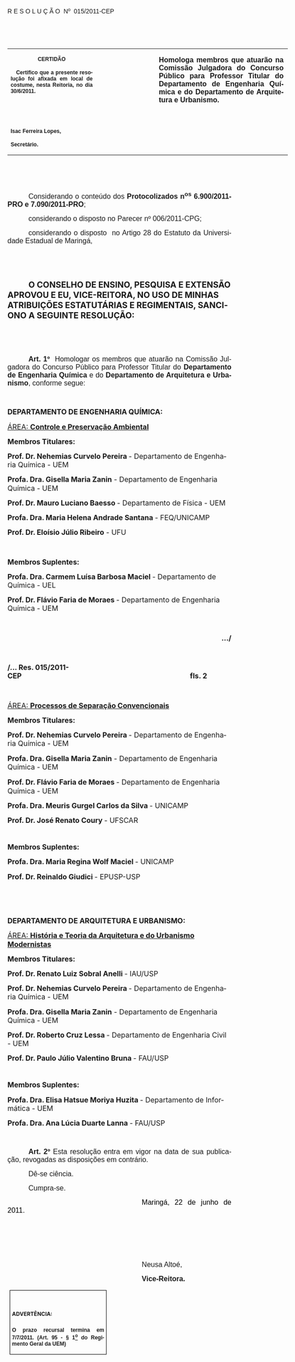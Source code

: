 <body lang=PT-BR link=blue vlink=purple style='tab-interval:35.4pt'>

<div class=Section1>

<p class=MsoTitle><span style='font-family:Arial;mso-bidi-font-family:"Times New Roman";
mso-no-proof:yes'><o:p>&nbsp;</o:p></span></p>

<p class=MsoTitle><span style='font-family:Arial;mso-bidi-font-family:"Times New Roman";
mso-no-proof:yes'>R E S O L U Ç Ã O<span style='mso-spacerun:yes'> 
</span>Nº<span style='mso-spacerun:yes'>  </span>015/2011-CEP<o:p></o:p></span></p>

<p class=BodyText21><span style='mso-bidi-font-size:12.0pt;font-family:Arial;
mso-bidi-font-family:"Times New Roman";mso-no-proof:yes'><o:p>&nbsp;</o:p></span></p>

<p class=BodyText21><span style='mso-bidi-font-size:12.0pt;font-family:Arial;
mso-bidi-font-family:"Times New Roman";mso-no-proof:yes'><o:p>&nbsp;</o:p></span></p>

<table class=MsoNormalTable border=0 cellspacing=0 cellpadding=0 width=631
 style='width:473.2pt;border-collapse:collapse;mso-padding-alt:0cm 5.4pt 0cm 5.4pt'>
 <tr style='mso-yfti-irow:0;mso-yfti-firstrow:yes;mso-yfti-lastrow:yes'>
  <td width=196 valign=top style='width:147.15pt;padding:0cm 5.4pt 0cm 5.4pt'>
  <p class=MsoNormal align=center style='text-align:center'><b
  style='mso-bidi-font-weight:normal'><span style='font-size:9.0pt;mso-bidi-font-size:
  10.0pt;font-family:Arial;mso-bidi-font-family:"Times New Roman";mso-no-proof:
  yes'>CERTIDÃO<o:p></o:p></span></b></p>
  <p class=MsoNormal style='text-align:justify'><b style='mso-bidi-font-weight:
  normal'><span style='font-size:9.0pt;mso-bidi-font-size:10.0pt;font-family:
  Arial;mso-bidi-font-family:"Times New Roman";mso-no-proof:yes'><span
  style='mso-spacerun:yes'>   </span>Certifico que a presente resolução foi
  afixada em local de costume, nesta Reitoria, no dia 30/6/2011.<o:p></o:p></span></b></p>
  <p class=MsoNormal><b style='mso-bidi-font-weight:normal'><span
  style='font-size:9.0pt;mso-bidi-font-size:10.0pt;font-family:Arial;
  mso-bidi-font-family:"Times New Roman";mso-no-proof:yes'><o:p>&nbsp;</o:p></span></b></p>
  <p class=MsoNormal><b style='mso-bidi-font-weight:normal'><span
  style='font-size:9.0pt;mso-bidi-font-size:10.0pt;font-family:Arial;
  mso-bidi-font-family:"Times New Roman";mso-no-proof:yes'><o:p>&nbsp;</o:p></span></b></p>
  <p class=MsoNormal><b style='mso-bidi-font-weight:normal'><span
  style='font-size:9.0pt;mso-bidi-font-size:10.0pt;font-family:Arial;
  mso-bidi-font-family:"Times New Roman";mso-no-proof:yes'>Isac Ferreira Lopes,<o:p></o:p></span></b></p>
  <p class=MsoNormal><b style='mso-bidi-font-weight:normal'><span
  style='font-size:9.0pt;mso-bidi-font-size:10.0pt;font-family:Arial;
  mso-bidi-font-family:"Times New Roman";mso-no-proof:yes'>Secretário.<o:p></o:p></span></b></p>
  </td>
  <td width=131 valign=top style='width:98.25pt;padding:0cm 5.4pt 0cm 5.4pt'>
  <p class=MsoNormal style='margin-right:-5.4pt'><b style='mso-bidi-font-weight:
  normal'><span style='font-size:11.0pt;mso-bidi-font-size:10.0pt;font-family:
  Arial;mso-bidi-font-family:"Times New Roman";mso-no-proof:yes'><o:p>&nbsp;</o:p></span></b></p>
  </td>
  <td width=304 valign=top style='width:227.8pt;padding:0cm 5.4pt 0cm 5.4pt'>
  <p class=MsoNormal style='margin-right:1.7pt;text-align:justify'><b
  style='mso-bidi-font-weight:normal'><span style='font-size:12.0pt;font-family:
  Arial'>Homologa membros que atuarão na Comissão Julgadora do Concurso Público
  para Professor Titular do Departamento de Engenharia Química e do
  Departamento de Arquitetura e Urbanismo.</span></b><b style='mso-bidi-font-weight:
  normal'><span style='font-size:12.0pt;font-family:Arial;mso-bidi-font-family:
  "Times New Roman";mso-no-proof:yes'><o:p></o:p></span></b></p>
  </td>
 </tr>
</table>

<p class=MsoNormal style='margin-bottom:4.0pt;text-align:justify;text-indent:
35.45pt;mso-layout-grid-align:none;text-autospace:none'><span style='font-size:
12.0pt;font-family:Arial;mso-no-proof:yes'><o:p>&nbsp;</o:p></span></p>

<p class=MsoNormal style='margin-bottom:4.0pt;text-align:justify;text-indent:
35.45pt;mso-layout-grid-align:none;text-autospace:none'><span style='font-size:
12.0pt;font-family:Arial;mso-no-proof:yes'><o:p>&nbsp;</o:p></span></p>

<p class=MsoNormal style='text-align:justify;text-indent:35.45pt;mso-layout-grid-align:
none;text-autospace:none'><span style='font-size:12.0pt;font-family:Arial;
mso-no-proof:yes'>Considerando o conteúdo dos <b style='mso-bidi-font-weight:
normal'>Protocolizados n<sup>os</sup> 6.900/2011-PRO e 7.090/2011-PRO</b>;<o:p></o:p></span></p>

<p class=MsoNormal style='margin-bottom:4.0pt;text-align:justify;text-indent:
35.45pt;mso-layout-grid-align:none;text-autospace:none'><span style='font-size:
12.0pt;font-family:Arial;mso-no-proof:yes'>considerando o disposto no Parecer nº
006/2011-CPG;<o:p></o:p></span></p>

<p class=MsoNormal style='text-align:justify;text-indent:35.45pt'><span
style='font-size:12.0pt;mso-bidi-font-size:10.0pt;font-family:Arial;mso-bidi-font-family:
"Times New Roman"'>considerando o disposto<span style='mso-spacerun:yes'> 
</span>no Artigo 28 do Estatuto da Universidade Estadual de Maringá,</span><span
style='font-size:12.0pt;mso-bidi-font-size:10.0pt;font-family:Arial'><o:p></o:p></span></p>

<p class=MsoNormal style='text-align:justify;text-indent:35.45pt'><span
style='font-size:12.0pt;font-family:Arial;mso-bidi-font-family:"Times New Roman"'><o:p>&nbsp;</o:p></span></p>

<p class=MsoNormal style='text-align:justify;text-indent:35.45pt'><span
style='font-size:12.0pt;font-family:Arial;mso-bidi-font-family:"Times New Roman"'><o:p>&nbsp;</o:p></span></p>

<p class=MsoBodyTextIndent style='text-indent:35.45pt'><b style='mso-bidi-font-weight:
normal'><span style='font-size:14.0pt'>O CONSELHO DE ENSINO, PESQUISA E
EXTENSÃO APROVOU E EU, VICE-REITORA, NO USO DE MINHAS ATRIBUIÇÕES ESTATUTÁRIAS
E REGIMENTAIS, SANCIONO A SEGUINTE RESOLUÇÃO:<o:p></o:p></span></b></p>

<p class=MsoNormal style='text-align:justify;text-indent:35.45pt'><span
style='font-size:12.0pt;font-family:Arial;mso-no-proof:yes'><o:p>&nbsp;</o:p></span></p>

<p class=MsoNormal style='text-align:justify;text-indent:35.45pt'><span
style='font-size:12.0pt;font-family:Arial;mso-no-proof:yes'><o:p>&nbsp;</o:p></span></p>

<p class=MsoNormal style='text-align:justify;text-indent:35.45pt;text-autospace:
ideograph-other'><b style='mso-bidi-font-weight:normal'><span style='font-size:
12.0pt;font-family:Arial'>Art. 1º</span></b><span style='font-size:12.0pt;
font-family:Arial'>&nbsp;&nbsp;Homologar os membros que atuarão na Comissão
Julgadora do Concurso Público para Professor Titular do <b style='mso-bidi-font-weight:
normal'>Departamento de Engenharia Química</b> e do <b style='mso-bidi-font-weight:
normal'>Departamento de Arquitetura e Urbanismo</b>, conforme segue:<o:p></o:p></span></p>

<p class=MsoNormal style='text-align:justify;text-indent:35.45pt;text-autospace:
ideograph-other'><span style='font-size:12.0pt;font-family:Arial'><o:p>&nbsp;</o:p></span></p>

<p class=MsoBodyText style='line-height:120%'><b><span style='font-size:12.0pt;
line-height:120%;mso-no-proof:yes'>DEPARTAMENTO DE ENGENHARIA QUÍMICA:<o:p></o:p></span></b></p>

<p class=MsoBodyText style='line-height:120%'><u><span style='font-size:12.0pt;
line-height:120%;mso-no-proof:yes'>ÁREA: <b style='mso-bidi-font-weight:normal'>Controle
e Preservação Ambiental<o:p></o:p></b></span></u></p>

<p class=MsoBodyText style='line-height:120%'><b style='mso-bidi-font-weight:
normal'><span style='font-size:12.0pt;line-height:120%;mso-no-proof:yes'>Membros
Titulares:<o:p></o:p></span></b></p>

<p class=MsoBodyText style='line-height:120%'><b style='mso-bidi-font-weight:
normal'><span style='font-size:12.0pt;line-height:120%;mso-no-proof:yes'>Prof.
Dr. Nehemias Curvelo Pereira </span></b><span style='font-size:12.0pt;
line-height:120%;mso-no-proof:yes'>- Departamento de Engenharia Química - UEM<o:p></o:p></span></p>

<p class=MsoBodyText style='line-height:120%'><b style='mso-bidi-font-weight:
normal'><span style='font-size:12.0pt;line-height:120%;mso-no-proof:yes'>Profa.
Dra. Gisella Maria Zanin</span></b><span style='font-size:12.0pt;line-height:
120%;mso-no-proof:yes'> - Departamento de Engenharia Química - UEM<o:p></o:p></span></p>

<p class=MsoBodyText style='line-height:120%'><b style='mso-bidi-font-weight:
normal'><span style='font-size:12.0pt;line-height:120%;mso-no-proof:yes'>Prof.
Dr. Mauro Luciano Baesso </span></b><span style='font-size:12.0pt;line-height:
120%;mso-no-proof:yes'>- Departamento de Física - UEM<o:p></o:p></span></p>

<p class=MsoBodyText style='line-height:120%'><b style='mso-bidi-font-weight:
normal'><span style='font-size:12.0pt;line-height:120%;mso-no-proof:yes'>Profa.
Dra. Maria Helena Andrade Santana </span></b><span style='font-size:12.0pt;
line-height:120%;mso-no-proof:yes'>- FEQ/UNICAMP<o:p></o:p></span></p>

<p class=MsoBodyText style='line-height:120%'><b style='mso-bidi-font-weight:
normal'><span style='font-size:12.0pt;line-height:120%;mso-no-proof:yes'>Prof.
Dr. Eloísio Júlio Ribeiro</span></b><span style='font-size:12.0pt;line-height:
120%;mso-no-proof:yes'> - UFU<o:p></o:p></span></p>

<p class=MsoBodyText style='line-height:120%'><b style='mso-bidi-font-weight:
normal'><span style='font-size:12.0pt;line-height:120%;mso-no-proof:yes'><o:p>&nbsp;</o:p></span></b></p>

<p class=MsoBodyText style='line-height:120%'><b style='mso-bidi-font-weight:
normal'><span style='font-size:12.0pt;line-height:120%;mso-no-proof:yes'>Membros
Suplentes:<o:p></o:p></span></b></p>

<p class=MsoBodyText style='line-height:120%'><b style='mso-bidi-font-weight:
normal'><span style='font-size:12.0pt;line-height:120%;mso-no-proof:yes'>Profa.
Dra. Carmem Luísa Barbosa Maciel </span></b><span style='font-size:12.0pt;
line-height:120%;mso-no-proof:yes'>- Departamento de Química - UEL<b
style='mso-bidi-font-weight:normal'><o:p></o:p></b></span></p>

<p class=MsoBodyText style='line-height:120%'><b style='mso-bidi-font-weight:
normal'><span style='font-size:12.0pt;line-height:120%;mso-no-proof:yes'>Prof.
Dr. Flávio Faria de Moraes </span></b><span style='font-size:12.0pt;line-height:
120%;mso-no-proof:yes'>- Departamento de Engenharia Química - UEM<b
style='mso-bidi-font-weight:normal'><o:p></o:p></b></span></p>

<p class=MsoBodyText style='line-height:120%'><span style='font-size:12.0pt;
line-height:120%;mso-no-proof:yes'><o:p>&nbsp;</o:p></span></p>

<p class=MsoBodyText align=right style='text-align:right;line-height:120%'><b
style='mso-bidi-font-weight:normal'><span style='font-size:12.0pt;line-height:
120%;mso-no-proof:yes'>.../<o:p></o:p></span></b></p>

<p class=MsoBodyText style='line-height:120%'><b style='mso-bidi-font-weight:
normal'><span style='font-size:12.0pt;line-height:120%;mso-no-proof:yes'><o:p>&nbsp;</o:p></span></b></p>

<p class=MsoBodyText style='line-height:120%'><b style='mso-bidi-font-weight:
normal'><span style='font-size:12.0pt;line-height:120%;mso-no-proof:yes'>/... Res.
015/2011-CEP<span style='mso-tab-count:9'>                                                                                                    </span>fls.
2<o:p></o:p></span></b></p>

<p class=MsoBodyText align=right style='text-align:right;line-height:120%'><b
style='mso-bidi-font-weight:normal'><span style='font-size:12.0pt;line-height:
120%;mso-no-proof:yes'><o:p>&nbsp;</o:p></span></b></p>

<p class=MsoBodyText style='line-height:120%'><u><span style='font-size:12.0pt;
line-height:120%;mso-no-proof:yes'>ÁREA: <b style='mso-bidi-font-weight:normal'>Processos
de Separação Convencionais<o:p></o:p></b></span></u></p>

<p class=MsoBodyText style='line-height:120%'><b style='mso-bidi-font-weight:
normal'><span style='font-size:12.0pt;line-height:120%;mso-no-proof:yes'>Membros
Titulares:<o:p></o:p></span></b></p>

<p class=MsoBodyText style='line-height:120%'><b style='mso-bidi-font-weight:
normal'><span style='font-size:12.0pt;line-height:120%;mso-no-proof:yes'>Prof.
Dr. Nehemias Curvelo Pereira </span></b><span style='font-size:12.0pt;
line-height:120%;mso-no-proof:yes'>- Departamento de Engenharia Química - UEM<o:p></o:p></span></p>

<p class=MsoBodyText style='line-height:120%'><b style='mso-bidi-font-weight:
normal'><span style='font-size:12.0pt;line-height:120%;mso-no-proof:yes'>Profa.
Dra. Gisella Maria Zanin</span></b><span style='font-size:12.0pt;line-height:
120%;mso-no-proof:yes'> - Departamento de Engenharia Química - UEM<o:p></o:p></span></p>

<p class=MsoBodyText><b style='mso-bidi-font-weight:normal'><span
style='font-size:12.0pt;mso-no-proof:yes'>Prof. Dr. Flávio Faria de Moraes </span></b><span
style='font-size:12.0pt;mso-no-proof:yes'>- Departamento de Engenharia Química -
UEM<o:p></o:p></span></p>

<p class=MsoBodyText style='line-height:120%'><b style='mso-bidi-font-weight:
normal'><span style='font-size:12.0pt;line-height:120%;mso-no-proof:yes'>Profa.
Dra. Meuris Gurgel Carlos da Silva </span></b><span style='font-size:12.0pt;
line-height:120%;mso-no-proof:yes'>- UNICAMP<b style='mso-bidi-font-weight:
normal'><o:p></o:p></b></span></p>

<p class=MsoBodyText style='line-height:120%'><b style='mso-bidi-font-weight:
normal'><span style='font-size:12.0pt;line-height:120%;mso-no-proof:yes'>Prof.
Dr. José Renato Coury </span></b><span style='font-size:12.0pt;line-height:
120%;mso-no-proof:yes'>- UFSCAR<o:p></o:p></span></p>

<p class=MsoBodyText style='line-height:120%'><span style='font-size:8.0pt;
line-height:120%;mso-no-proof:yes'><o:p>&nbsp;</o:p></span></p>

<p class=MsoBodyText style='line-height:120%'><b style='mso-bidi-font-weight:
normal'><span style='font-size:12.0pt;line-height:120%;mso-no-proof:yes'>Membros
Suplentes:<o:p></o:p></span></b></p>

<p class=MsoBodyText style='line-height:120%'><b style='mso-bidi-font-weight:
normal'><span style='font-size:12.0pt;line-height:120%;mso-no-proof:yes'>Profa.
Dra. Maria Regina Wolf Maciel </span></b><span style='font-size:12.0pt;
line-height:120%;mso-no-proof:yes'>- UNICAMP<o:p></o:p></span></p>

<p class=MsoBodyText style='line-height:120%'><b style='mso-bidi-font-weight:
normal'><span style='font-size:12.0pt;line-height:120%;mso-no-proof:yes'>Prof.
Dr. Reinaldo Giudici </span></b><span style='font-size:12.0pt;line-height:120%;
mso-no-proof:yes'>- EPUSP-USP<o:p></o:p></span></p>

<p class=MsoBodyText style='line-height:120%'><span style='font-size:12.0pt;
line-height:120%;mso-no-proof:yes'><o:p>&nbsp;</o:p></span></p>

<p class=MsoBodyText style='line-height:120%'><b><span style='font-size:12.0pt;
line-height:120%;mso-no-proof:yes'><o:p>&nbsp;</o:p></span></b></p>

<p class=MsoBodyText style='line-height:120%'><b><span style='font-size:12.0pt;
line-height:120%;mso-no-proof:yes'>DEPARTAMENTO DE ARQUITETURA E URBANISMO:<o:p></o:p></span></b></p>

<p class=MsoBodyText style='line-height:120%'><u><span style='font-size:12.0pt;
line-height:120%;mso-no-proof:yes'>ÁREA: <b style='mso-bidi-font-weight:normal'>História
e Teoria da Arquitetura e do Urbanismo Modernistas<o:p></o:p></b></span></u></p>

<p class=MsoBodyText style='line-height:120%'><b style='mso-bidi-font-weight:
normal'><span style='font-size:12.0pt;line-height:120%;mso-no-proof:yes'>Membros
Titulares:<o:p></o:p></span></b></p>

<p class=MsoBodyText style='line-height:120%'><b style='mso-bidi-font-weight:
normal'><span style='font-size:12.0pt;line-height:120%;mso-no-proof:yes'>Prof.
Dr. Renato Luiz Sobral Anelli </span></b><span style='font-size:12.0pt;
line-height:120%;mso-no-proof:yes'>- IAU/USP<o:p></o:p></span></p>

<p class=MsoBodyText style='line-height:120%'><b style='mso-bidi-font-weight:
normal'><span style='font-size:12.0pt;line-height:120%;mso-no-proof:yes'>Prof.
Dr. Nehemias Curvelo Pereira </span></b><span style='font-size:12.0pt;
line-height:120%;mso-no-proof:yes'>- Departamento de Engenharia Química - UEM<o:p></o:p></span></p>

<p class=MsoBodyText style='line-height:120%'><b style='mso-bidi-font-weight:
normal'><span style='font-size:12.0pt;line-height:120%;mso-no-proof:yes'>Profa.
Dra. Gisella Maria Zanin</span></b><span style='font-size:12.0pt;line-height:
120%;mso-no-proof:yes'> - Departamento de Engenharia Química - UEM<o:p></o:p></span></p>

<p class=MsoBodyText style='line-height:120%'><b style='mso-bidi-font-weight:
normal'><span style='font-size:12.0pt;line-height:120%;mso-no-proof:yes'>Prof.
Dr. Roberto Cruz Lessa </span></b><span style='font-size:12.0pt;line-height:
120%;mso-no-proof:yes'>- Departamento de Engenharia Civil - UEM<o:p></o:p></span></p>

<p class=MsoBodyText style='line-height:120%'><b style='mso-bidi-font-weight:
normal'><span style='font-size:12.0pt;line-height:120%;mso-no-proof:yes'>Prof.
Dr. Paulo Júlio Valentino Bruna </span></b><span style='font-size:12.0pt;
line-height:120%;mso-no-proof:yes'>- FAU/USP<o:p></o:p></span></p>

<p class=MsoBodyText style='line-height:120%'><b style='mso-bidi-font-weight:
normal'><span style='font-size:8.0pt;line-height:120%;mso-no-proof:yes'><o:p>&nbsp;</o:p></span></b></p>

<p class=MsoBodyText style='line-height:120%'><b style='mso-bidi-font-weight:
normal'><span style='font-size:12.0pt;line-height:120%;mso-no-proof:yes'>Membros
Suplentes:<o:p></o:p></span></b></p>

<p class=MsoBodyText style='line-height:120%'><b style='mso-bidi-font-weight:
normal'><span style='font-size:12.0pt;line-height:120%;mso-no-proof:yes'>Profa.
Dra. Elisa Hatsue Moriya Huzita </span></b><span style='font-size:12.0pt;
line-height:120%;mso-no-proof:yes'>- Departamento de Informática - UEM<b
style='mso-bidi-font-weight:normal'><o:p></o:p></b></span></p>

<p class=MsoBodyText style='line-height:120%'><b style='mso-bidi-font-weight:
normal'><span style='font-size:12.0pt;line-height:120%;mso-no-proof:yes'>Profa.
Dra. Ana Lúcia Duarte Lanna </span></b><span style='font-size:12.0pt;
line-height:120%;mso-no-proof:yes'>- FAU/USP<o:p></o:p></span></p>

<p class=MsoNormal style='text-align:justify;text-indent:35.45pt;text-autospace:
ideograph-other'><span style='font-size:12.0pt;font-family:Arial'><o:p>&nbsp;</o:p></span></p>

<p class=MsoNormal style='text-align:justify;text-indent:35.45pt;mso-layout-grid-align:
none;text-autospace:none'><b style='mso-bidi-font-weight:normal'><span
style='font-size:12.0pt;font-family:Arial;mso-fareast-language:EN-US;
mso-no-proof:yes'>Art. 2º </span></b><span style='font-size:12.0pt;font-family:
Arial;mso-fareast-language:EN-US;mso-no-proof:yes'>Esta resolução entra em
vigor na data de sua publicação, revogadas as disposições em contrário.<o:p></o:p></span></p>

<p class=MsoNormal style='text-align:justify;text-indent:35.45pt;mso-layout-grid-align:
none;text-autospace:none'><span style='font-size:12.0pt;font-family:Arial;
mso-fareast-language:EN-US;mso-no-proof:yes'>Dê-se ciência.<o:p></o:p></span></p>

<p class=MsoNormal style='margin-bottom:4.0pt;text-align:justify;text-indent:
35.45pt;mso-layout-grid-align:none;text-autospace:none'><span style='font-size:
12.0pt;font-family:Arial;mso-fareast-language:EN-US;mso-no-proof:yes'>Cumpra-se.<o:p></o:p></span></p>

<p class=MsoNormal style='text-align:justify;text-indent:8.0cm'><span
style='font-size:12.0pt;font-family:Arial;color:black'>Maringá, 22 de junho de
2011.<o:p></o:p></span></p>

<p class=MsoNormal style='text-align:justify;text-indent:8.0cm'><span
style='font-family:Arial;mso-bidi-font-family:"Times New Roman"'><o:p>&nbsp;</o:p></span></p>

<p class=MsoNormal style='text-align:justify;text-indent:8.0cm'><span
style='font-family:Arial;mso-bidi-font-family:"Times New Roman"'><o:p>&nbsp;</o:p></span></p>

<p class=MsoNormal style='text-align:justify;text-indent:8.0cm'><span
style='font-family:Arial;mso-bidi-font-family:"Times New Roman"'><o:p>&nbsp;</o:p></span></p>

<p class=MsoNormal style='text-align:justify;text-indent:8.0cm'><span
style='font-size:12.0pt;font-family:Arial;mso-bidi-font-family:"Times New Roman"'>Neusa
Altoé,<o:p></o:p></span></p>

<p class=MsoNormal style='text-align:justify;text-indent:8.0cm;tab-stops:8.0cm 276.45pt'><b
style='mso-bidi-font-weight:normal'><span style='font-size:12.0pt;font-family:
Arial;mso-bidi-font-family:"Times New Roman"'>Vice-Reitora.<o:p></o:p></span></b></p>

<table class=MsoNormalTable border=1 cellspacing=0 cellpadding=0
 style='margin-left:3.5pt;border-collapse:collapse;border:none;mso-border-alt:
 solid windowtext .5pt;mso-padding-alt:0cm 3.5pt 0cm 3.5pt;mso-border-insideh:
 .5pt solid windowtext;mso-border-insidev:.5pt solid windowtext'>
 <tr style='mso-yfti-irow:0;mso-yfti-firstrow:yes;mso-yfti-lastrow:yes'>
  <td width=207 valign=top style='width:155.6pt;border:solid windowtext 1.0pt;
  mso-border-alt:solid windowtext .5pt;padding:0cm 3.5pt 0cm 3.5pt'>
  <h1><span style='font-size:9.0pt;mso-bidi-font-size:10.0pt;mso-no-proof:yes'>ADVERTÊNCIA:<o:p></o:p></span></h1>
  <p class=MsoNormal style='text-align:justify'><b style='mso-bidi-font-weight:
  normal'><span style='font-size:9.0pt;mso-bidi-font-size:10.0pt;font-family:
  Arial;mso-bidi-font-family:"Times New Roman";mso-no-proof:yes'>O prazo
  recursal termina em 7/7/2011. (Art. 95 - § 1<u><sup>o</sup></u> do Regimento
  Geral da UEM)</span></b><span style='font-size:9.0pt;mso-bidi-font-size:10.0pt;
  font-family:Arial;mso-bidi-font-family:"Times New Roman";mso-no-proof:yes'><o:p></o:p></span></p>
  </td>
 </tr>
</table>

<p class=MsoNormal style='text-align:justify;text-indent:10.0cm'><span
style='mso-no-proof:yes'><o:p>&nbsp;</o:p></span></p>

</div>

</body>
